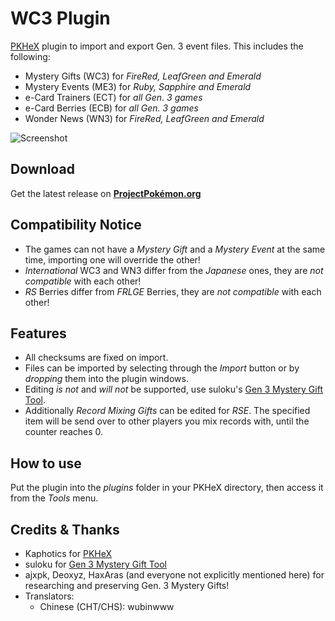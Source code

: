 # WC3 Plugin
[PKHeX](https://projectpokemon.org/home/files/file/1-pkhex/) plugin to import and export Gen. 3 event files.
This includes the following:
- Mystery Gifts (WC3) for *FireRed, LeafGreen and Emerald*
- Mystery Events (ME3) for *Ruby, Sapphire and Emerald*
- e-Card Trainers (ECT) for *all Gen. 3 games*
- e-Card Berries (ECB) for *all Gen. 3 games*
- Wonder News (WN3) for *FireRed, LeafGreen and Emerald*

![Screenshot](https://repository-images.githubusercontent.com/267008485/c249d573-c881-49e5-be4d-e22a9825b9ae)

## Download
Get the latest release on **[ProjectPokémon.org](https://projectpokemon.org/home/files/file/4161-pkhex-plugin-wc3-plugin/)**

## Compatibility Notice
- The games can not have a *Mystery Gift* and a *Mystery Event* at the same time, importing one will override the other!
- *International* WC3 and WN3 differ from the *Japanese* ones, they are *not compatible* with each other!
- *RS* Berries differ from *FRLGE* Berries, they are *not compatible* with each other!

## Features
- All checksums are fixed on import.
- Files can be imported by selecting through the *Import* button or by *dropping* them into the plugin windows.
- Editing *is not* and *will not* be supported, use suloku's [Gen 3 Mystery Gift Tool](https://projectpokemon.org/home/files/file/645-mystery-gift-tool-gen-3/).
- Additionally *Record Mixing Gifts* can be edited for *RSE*. The specified item will be send over to other players you mix records with, until the counter reaches 0.

## How to use
Put the plugin into the *plugins* folder in your PKHeX directory, then access it from the *Tools* menu.

## Credits & Thanks
- Kaphotics for [PKHeX](https://github.com/kwsch/PKHeX)
- suloku for [Gen 3 Mystery Gift Tool](https://github.com/suloku/wc-tool)
- ajxpk, Deoxyz, HaxAras (and everyone not explicitly mentioned here) for researching and preserving Gen. 3 Mystery Gifts!
- Translators:
  - Chinese (CHT/CHS): wubinwww